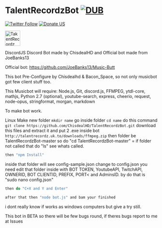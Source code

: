 # TalentRecordzBot [![DUB](https://img.shields.io/dub/l/vibe-d.svg?style=flat-square)](https://github.com/ChisdealHD/TalentRecordzBot)
[![Twitter Follow](https://img.shields.io/twitter/follow/espadrine.svg?style=social&label=Follow)](http://twitter.com/chisdeal2013)
[![Donate US](https://img.shields.io/badge/Donate%20US-Goal%20%243000%20support!-blue.svg)](http://streamjar.tv/tip/chisdealhd)

<img src="https://cdn.discordapp.com/attachments/263639645647142912/264362236913516545/vaavassvasv_copy.png" alt="TakentRecordz" style="width:50px;height:50px;">

DiscordJS Discord Bot made by ChisdealHD and Official bot made from JoeBanks13

Official bot: https://github.com/JoeBanks13/Music-Butt

This bot Pre-Configure by Chisdealhd & Bacon_Space, so not only musicbot got few client stuff too.

This Musicbot will require: Node.js, Git, discord.js, FFMPEG, ytdl-core, mathjs, Python 2.7 (optional), youtube-search, express, cheerio, request, node-opus, stringformat, morgan, markdown

To make bot work.

Linux
Make new folder ```mkdir name```
go inside folder ```cd name```
do this command ```git clone https://github.com/ChisdealHD/TalentRecordzBot.git```
download this files and extract it and put 2 .exe inside bot ```http://talentrecordz.uk.to/downloads/ffmpeg.zip```
then folder be TalentRecordzBot-master so do "cd TalentRecordzBot-master" = if folder not called that do "ls" see whats called.
```Javascript
then "npm Install"
```
inside that folder will see config-sample.json change to config.json you need edit that folder inside with BOT TOKEN, YoutubeAPI, TwitchAPI, OWNERID, BOT CLIENTID, PREFIX, PORT< and AdminsID. by do that is "sudo nano config.json"
```Javascript
then do "C+X and Y and Enter"
```
```Javascript
after that then "node bot.js" and bam your finished
```

i dont really know if  works as windows computers but give a try still.

This bot in BETA so there will be few bugs round, if theres bugs report to me at Issues
